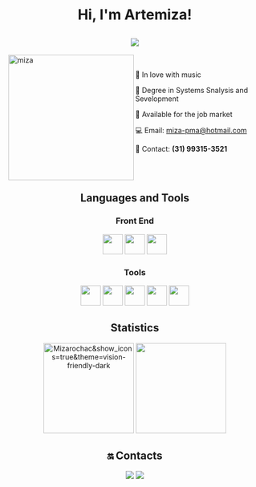 
 <h1 align="center"> Hi, I'm Artemiza!</h1>
 
<h2 align="center">
<img src="https://readme-typing-svg.demolab.com?font=Fira+Code&pause=1000&color=1C6B94&center=true&vCenter=true&width=500&lines=Dev+Front-End"/> 
</h2>

<img align="left" width="250" alt="miza" src="https://user-images.githubusercontent.com/88461178/208158345-2df85e01-77cc-479e-897f-b52c84d8f76e.gif"/>

<br>

 🎼   In love with music

 🏫   Degree in Systems Snalysis and Sevelopment

 🚀    Available for the job market
 
 💻    Email: miza-pma@hotmail.com    
 
 📱    Contact: **(31) 99315-3521**


<br></bh>
<br>

<h2 align="center">Languages and Tools</h2>

<h3 align="center">Front End</h3>
  <p align="center">
    <img height="40" width="40" src="https://cdn.simpleicons.org/css3/1C6B94" /> 
    <img height="40" width="40" src="https://cdn.simpleicons.org/html5/1C6B94"/> 
    <img height="40" width="40" src="https://cdn.simpleicons.org/javascript/1C6B94"/> 
   </p>


<h3 align="center">Tools</h3>
  <p align="center">
    <img height="40" width="40" src="https://cdn.simpleicons.org/trello/1C6B94"/>
    <img height="40" width="40" src="https://cdn.simpleicons.org/visualstudio/1C6B94"/>    
    <img height="40" width="40" src="https://cdn.simpleicons.org/git/1C6B94"/>
    <img height="40" width="40" src="https://cdn.simpleicons.org/github/1C6B94"/>
    <img height="40" width="40" src="https://cdn.simpleicons.org/figma/1C6B94"/>
  </p>

<h2 align="center">Statistics</h2>

<div align="center">
<img height="180em" src="https://github-readme-stats.vercel.app/api?username=Mizarocha&show_icons=true&theme=vision-friendly-dark" alt="Mizarochac&show_icons=true&theme=vision-friendly-dark" alt="Mizarocha's stats"/> 
<img height="180em" src="https://github-readme-stats.vercel.app/api/top-langs/?username=Mizarocha&layout=compact&langs_count=7&theme=vision-friendly-dark"/>
 </di>
 
 <br>
 
## 🔛 Contacts

  <a href="https://www.linkedin.com/in/artemiza-rocha/a" target="_blank"><img src="https://img.shields.io/badge/-LinkedIn-%230077B5?style=for-the-badge&logo=linkedin&logoColor=white" target="_blank"></a> 
  <a href="https://github.com/Mizarocha" target="_blank"><img src="https://img.shields.io/badge/-GITHUB-1C6B94?style=for-the-badge&logo=github&logoColor=white" target="_blank"></a>

<br><br>
 
